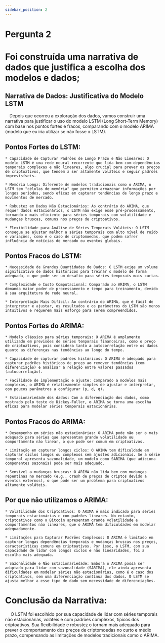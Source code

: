 ```yaml
---
sidebar_position: 2
---
```


# Pergunta 2

# Foi construída uma narrativa de dados que justifica a escolha dos modelos e dados;

## Narrativa de Dados: Justificativa do Modelo LSTM

&emsp;Depois que ocorreu a exploração dos dados, vamos construir uma narrativa para justificar o uso do modelo LSTM (Long Short-Term Memory) com base nos pontos fortes e fracos, comparando com o modelo ARIMA (modelo que eu iria utilizar se não fosse o LSTM).

## Pontos Fortes do LSTM:

    * Capacidade de Capturar Padrões de Longo Prazo e Não Lineares: O modelo LSTM é uma rede neural recorrente que lida bem com dependências temporais complexas e não lineares, algo crucial para prever os preços de criptoativos, que tendem a ser altamente voláteis e seguir padrões imprevisíveis.

    * Memória Longa: Diferente de modelos tradicionais como o ARIMA, o LSTM tem "células de memória" que permitem armazenar informações por longos períodos, sendo eficaz em capturar tendências de longo prazo e movimentos de mercado.

    * Robustez em Dados Não Estacionários: Ao contrário do ARIMA, que requer dados estacionários, o LSTM não exige esse pré-processamento, tornando-o mais eficiente para séries temporais com volatilidade e mudanças bruscas, comuns nos preços de criptoativos.

    * Flexibilidade para Análise de Séries Temporais Voláteis: O LSTM consegue se ajustar melhor a séries temporais com alto nível de ruído e variações, como é o caso de criptomoedas, que podem sofrer influência de notícias de mercado ou eventos globais.

## Pontos Fracos do LSTM:

    * Necessidade de Grandes Quantidades de Dados: O LSTM exige um volume significativo de dados históricos para treinar o modelo de forma adequada, o que pode ser um desafio para séries temporais mais curtas.

    * Complexidade e Custo Computacional: Comparado ao ARIMA, o LSTM demanda maior poder de processamento e tempo para treinamento, devido à sua arquitetura de rede neural.

    * Interpretação Mais Difícil: Ao contrário do ARIMA, que é fácil de interpretar e ajustar, os resultados e os parâmetros do LSTM são menos intuitivos e requerem mais esforço para serem compreendidos.

## Pontos Fortes do ARIMA:

    * Modelo clássico para séries temporais: O ARIMA é amplamente utilizado em previsões de séries temporais financeiras, como o preço de criptoativos, pois considera tanto a autocorrelação entre os dados quanto as diferenças nas tendências ao longo do tempo.

    * Capacidade de capturar padrões históricos: O ARIMA é adequado para capturar padrões históricos de preço ao remover tendências (com diferenciação) e analisar a relação entre valores passados (autocorrelação).

    * Facilidade de implementação e ajuste: Comparado a modelos mais complexos, o ARIMA é relativamente simples de ajustar e interpretar, com poucos parâmetros a configurar (p, d, q).

    * Estacionariedade dos dados: Com a diferenciação dos dados, como mostrado pelo teste de Dickey-Fuller, o ARIMA se torna uma escolha eficaz para modelar séries temporais estacionárias.

## Pontos Fracos do ARIMA:

    * Desempenho em séries não estacionárias: O ARIMA pode não ser o mais adequado para séries que apresentam grande volatilidade ou comportamento não linear, o que pode ser comum em criptoativos.

    * Limitação em capturar longos ciclos: O ARIMA tem dificuldade em capturar ciclos longos ou complexos sem ajustes adicionais. Se a série temporal apresenta sazonalidade, um modelo como SARIMA (que adiciona componentes sazonais) pode ser mais adequado.

    * Sensível a mudanças bruscas: O ARIMA não lida bem com mudanças repentinas no mercado (e.g., crash de preços de criptos devido a eventos externos), o que pode ser um problema para criptoativos altamente voláteis.

## Por que não utilizamos o ARIMA:

    * Volatilidade dos Criptoativos: O ARIMA é mais indicado para séries temporais estacionárias e com padrões lineares. No entanto, criptoativos como o Bitcoin apresentam grande volatilidade e comportamentos não lineares, que o ARIMA tem dificuldades em modelar adequadamente.

    * Limitações para Capturar Padrões Complexos: O ARIMA é limitado em capturar longas dependências temporais e mudanças bruscas nos preços, características comuns em criptoativos. Por isso, o LSTM, com sua capacidade de lidar com longos ciclos e não linearidades, foi a escolha mais adequada.

    * Sazonalidade e Não Estacionariedade: Embora o ARIMA possa ser adaptado para lidar com sazonalidade (SARIMA), ele ainda apresenta dificuldades em modelar séries não estacionárias, como é o caso dos criptoativos, sem uma diferenciação contínua dos dados. O LSTM se ajusta melhor a esse tipo de dado sem necessidade de diferenciações.

# Conclusão da Narrativa:

&emsp; O LSTM foi escolhido por sua capacidade de lidar com séries temporais não estacionárias, voláteis e com padrões complexos, típicos dos criptoativos. Sua flexibilidade e robustez o tornam mais adequado para prever o comportamento dos preços de criptomoedas no curto e médio prazo, compensando as limitações de modelos tradicionais como o ARIMA.